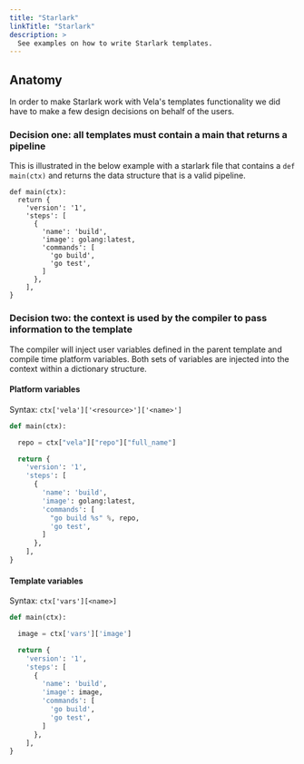 ```yaml
---
title: "Starlark"
linkTitle: "Starlark"
description: >
  See examples on how to write Starlark templates.
---
```


## Anatomy

In order to make Starlark work with Vela's templates functionality we did have to make a few design decisions on behalf of the users.

### Decision one: all templates must contain a main that returns a pipeline

This is illustrated in the below example with a starlark file that contains a `def main(ctx)` and returns the data structure that is a valid pipeline.

```star
def main(ctx):
  return {
    'version': '1',
    'steps': [
      {
        'name': 'build',
        'image': golang:latest,
        'commands': [
          'go build',
          'go test',
        ]
      },
    ],
}
```

### Decision two: the context is used by the compiler to pass information to the template

The compiler will inject user variables defined in the parent template and compile time platform variables. Both sets of variables are injected into the context within a dictionary structure.

#### Platform variables

Syntax: `ctx['vela']['<resource>']['<name>']`

```python
def main(ctx):

  repo = ctx["vela"]["repo"]["full_name"]

  return {
    'version': '1',
    'steps': [
      {
        'name': 'build',
        'image': golang:latest,
        'commands': [
          "go build %s" %, repo,
          'go test',
        ]
      },
    ],
}
```

#### Template variables

Syntax: `ctx['vars'][<name>]`

```python
def main(ctx):

  image = ctx['vars']['image']

  return {
    'version': '1',
    'steps': [
      {
        'name': 'build',
        'image': image,
        'commands': [
          'go build',
          'go test',
        ]
      },
    ],
}
```
